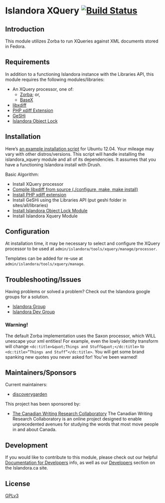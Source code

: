 # Islandora XQuery [![Build Status](https://travis-ci.org/discoverygarden/islandora_xquery.png?branch=7.x)](https://travis-ci.org/discoverygarden/islandora_xquery)

## Introduction

This module utilizes Zorba to run XQueries against XML documents stored in Fedora.

## Requirements

In addition to a functioning Islandora instance with the Libraries API, this module requires the following modules/libraries:
* An XQuery processor, one of:
    * [Zorba](http://www.zorba.io/home); or,
    * [BaseX](http://basex.org/)
* [libxdiff](http://www.xmailserver.org/xdiff-lib.html)
* [PHP xdiff Extension](http://www.php.net/manual/en/intro.xdiff.php)
* [GeSHi](http://qbnz.com/highlighter/)
* [Islandora Object Lock](https://github.com/discoverygarden/islandora_object_lock)

## Installation

Here’s [an example installation script](resources/install_islandora_xquery.sh) for Ubuntu 12.04.  Your mileage may vary with other distros/versions.  This script will handle installing the islandora_xquery module and all of its dependencies.  It assumes that you have a functioning Islandora install with Drush.

Basic Algorithm:
* Install XQuery processor
* [Compile libxdiff from source (./configure, make, make install)](http://www.xmailserver.org/xdiff-lib.html)
* [Install PHP xdiff extension](http://www.php.net/manual/en/xdiff.setup.php)
* Install GeSHi using the Libraries API (put geshi folder in sites/all/libraries)
* [Install Islandora Object Lock Module](https://github.com/discoverygarden/islandora_object_lock)
* Install Islandora Xquery Module

## Configuration

At installation time, it may be necessary to select and configure the XQuery
processor to be used at `admin/islandora/tools/xquery/manage/processor`.

Templates can be added for re-use at `admin/islandora/tools/xquery/manage`.

## Troubleshooting/Issues

Having problems or solved a problem? Check out the Islandora google groups for a solution.

* [Islandora Group](https://groups.google.com/forum/?hl=en&fromgroups#!forum/islandora)
* [Islandora Dev Group](https://groups.google.com/forum/?hl=en&fromgroups#!forum/islandora-dev)

### Warning!
The default Zorba implementation uses the Saxon processor, which WILL unescape your xml entities!  For example, even the lowly identity transform will change ```<dc:title>&quot;Things and Stuff&quot;</dc:title>``` to  ```<dc:title>”Things and Stuff”</dc:title>```.  You will get some brand spanking new quotes you never asked for!  You’ve been warned!

## Maintainers/Sponsors
Current maintainers:

* [discoverygarden](https://github.com/discoverygarden)

This project has been sponsored by:

* [The Canadian Writing Research Collaboratory](http://www.cwrc.ca/en/)
The Canadian Writing Research Collaboratory is an online project designed to
enable unprecedented avenues for studying the words that most move people in and
about Canada.

## Development

If you would like to contribute to this module, please check out our helpful
[Documentation for Developers](https://github.com/Islandora/islandora/wiki#wiki-documentation-for-developers)
info, as well as our [Developers](http://islandora.ca/developers) section on the Islandora.ca site.

## License

[GPLv3](http://www.gnu.org/licenses/gpl-3.0.txt)
